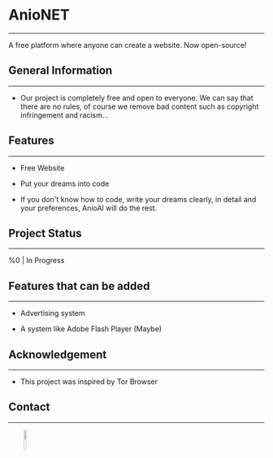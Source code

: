 <h1>AnioNET</h1>
<hr><p>A free platform where anyone can create a website. Now open-source!</p><h2>General Information</h2>
<hr><ul>
<li>Our project is completely free and open to everyone. We can say that there are no rules, of course we remove bad content such as copyright infringement and racism...</li>
</ul><h2>Features</h2>
<hr><ul>
<li>Free Website</li>
</ul><ul>
<li>Put your dreams into code</li>
</ul><ul>
<li>If you don't know how to code, write your dreams clearly, in detail and your preferences, AnioAI will do the rest.</li>
</ul><h2>Project Status</h2>
<hr><p>%0 | In Progress</p><h2>Features that can be added</h2>
<hr><ul>
<li>Advertising system</li>
</ul><ul>
<li>A system like Adobe Flash Player (Maybe)</li>
</ul><h2>Acknowledgement</h2>
<hr><ul>
<li>This project was inspired by Tor Browser</li>
</ul><h2>Contact</h2>
<hr><p><span style="margin-right: 30px;"></span><a href="https://www.linkedin.com/in/game-story-24aa04325/?lipi=urn%3Ali%3Apage%3Ad_flagship3_profile_view_base%3Bs82r8soAQQq0kku8bevUSg%3D%3D"><img target="_blank" src="https://cdn.jsdelivr.net/gh/devicons/devicon/icons/linkedin/linkedin-original.svg" style="width: 10%;"></a></p>